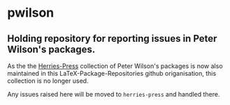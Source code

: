 # pwilson

## Holding repository for reporting issues in Peter Wilson's packages.


As the the [Herries-Press](http://github.com/LaTeX-Package-Repositories/herries-press)
collection of Peter Wilson's packages is now also maintained in this LaTeX-Package-Repositories
github origanisation, this collection is no longer used.

Any issues raised here will be moved to `herries-press` and handled there.
